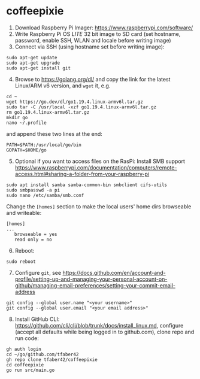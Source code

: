 # coffeepixie

1. Download Raspberry Pi Imager: https://www.raspberrypi.com/software/
2. Write Raspberry Pi OS *LITE* 32 bit image to SD card (set hostname, password, enable SSH, WLAN and locale before writing image)
3. Connect via SSH (using hostname set before writing image):
```
sudo apt-get update
sudo apt-get upgrade
sudo apt-get install git
```
4. Browse to https://golang.org/dl/ and copy the link for the latest Linux/ARM v6 version, and `wget` it, e.g.
```
cd ~
wget https://go.dev/dl/go1.19.4.linux-armv6l.tar.gz
sudo tar -C /usr/local -xzf go1.19.4.linux-armv6l.tar.gz
rm go1.19.4.linux-armv6l.tar.gz
mkdir go
nano ~/.profile

```
and append these two lines at the end:
```
PATH=$PATH:/usr/local/go/bin
GOPATH=$HOME/go
```
5. Optional if you want to access files on the RasPi: Install SMB support https://www.raspberrypi.com/documentation/computers/remote-access.html#sharing-a-folder-from-your-raspberry-pi
```
sudo apt install samba samba-common-bin smbclient cifs-utils
sudo smbpasswd -a pi
sudo nano /etc/samba/smb.conf
```
Change the `[homes]` section to make the local users' home dirs browseable and writeable:
```
[homes]
...
   browseable = yes
   read only = no
```
6. Reboot:
```
sudo reboot
```
7. Configure `git`, see https://docs.github.com/en/account-and-profile/setting-up-and-managing-your-personal-account-on-github/managing-email-preferences/setting-your-commit-email-address
```
git config --global user.name "<your username>"
git config --global user.email "<your email address>"
```
8. Install GitHub CLI: https://github.com/cli/cli/blob/trunk/docs/install_linux.md, configure (accept all defaults while being logged in to github.com), clone repo and run code:
```
gh auth login
cd ~/go/github.com/tfaber42 
gh repo clone tfaber42/coffeepixie
cd coffeepixie
go run src/main.go
```